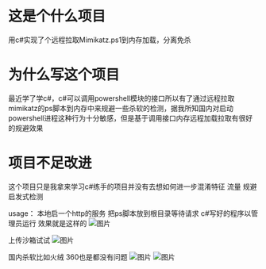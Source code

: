 # 这是个什么项目
用c#实现了个远程拉取Mimikatz.ps1到内存加载，分离免杀

# 为什么写这个项目
最近学了学c#，c#可以调用powershell模块的接口所以有了通过远程拉取mimikatz的ps脚本到内存中来规避一些杀软的检测，据我所知国内对启动powershell进程这种行为十分敏感，但是基于调用接口内存远程加载拉取有很好的规避效果

# 项目不足改进
这个项目只是我拿来学习c#练手的项目并没有去想如何进一步混淆特征 流量 规避启发式检测




usage：
本地启一个http的服务 把ps脚本放到根目录等待请求
c#写好的程序以管理员运行
效果就是这样的
![图片](https://user-images.githubusercontent.com/83112602/233889894-f0b5b048-aede-45ed-98fa-5c40c33601be.png)

上传沙箱试试
![图片](https://user-images.githubusercontent.com/83112602/233890111-c7e29a0c-3c36-4465-80ea-7dd11489030c.png)

国内杀软比如火绒 360也是都没有问题
![图片](https://user-images.githubusercontent.com/83112602/233890261-e8c5b809-41aa-4c5e-9a41-1ac753d7ee71.png)
![图片](https://user-images.githubusercontent.com/83112602/233890371-91e646b1-bc24-466d-a0c7-915be73314c4.png)
